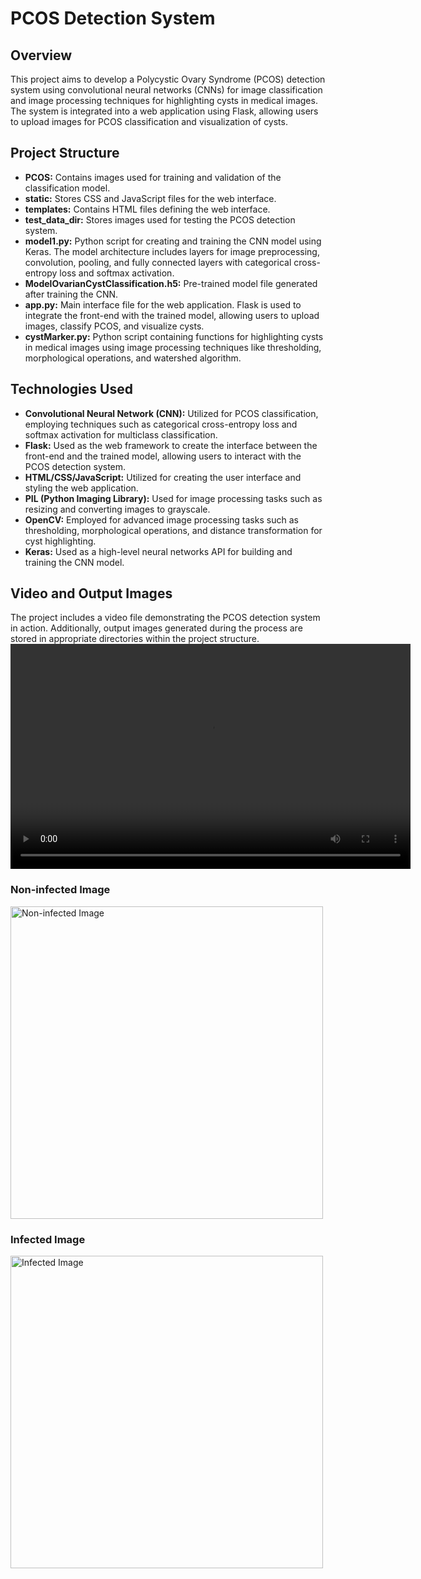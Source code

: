 # PCOS Detection System

## Overview

This project aims to develop a Polycystic Ovary Syndrome (PCOS) detection system using convolutional neural networks (CNNs) for image classification and image processing techniques for highlighting cysts in medical images. The system is integrated into a web application using Flask, allowing users to upload images for PCOS classification and visualization of cysts.

## Project Structure

- **PCOS:** Contains images used for training and validation of the classification model.
- **static:** Stores CSS and JavaScript files for the web interface.
- **templates:** Contains HTML files defining the web interface.
- **test_data_dir:** Stores images used for testing the PCOS detection system.
- **model1.py:** Python script for creating and training the CNN model using Keras. The model architecture includes layers for image preprocessing, convolution, pooling, and fully connected layers with categorical cross-entropy loss and softmax activation.
- **ModelOvarianCystClassification.h5:** Pre-trained model file generated after training the CNN.
- **app.py:** Main interface file for the web application. Flask is used to integrate the front-end with the trained model, allowing users to upload images, classify PCOS, and visualize cysts.
- **cystMarker.py:** Python script containing functions for highlighting cysts in medical images using image processing techniques like thresholding, morphological operations, and watershed algorithm.

## Technologies Used

- **Convolutional Neural Network (CNN):** Utilized for PCOS classification, employing techniques such as categorical cross-entropy loss and softmax activation for multiclass classification.
- **Flask:** Used as the web framework to create the interface between the front-end and the trained model, allowing users to interact with the PCOS detection system.
- **HTML/CSS/JavaScript:** Utilized for creating the user interface and styling the web application.
- **PIL (Python Imaging Library):** Used for image processing tasks such as resizing and converting images to grayscale.
- **OpenCV:** Employed for advanced image processing tasks such as thresholding, morphological operations, and distance transformation for cyst highlighting.
- **Keras:** Used as a high-level neural networks API for building and training the CNN model.

## Video and Output Images

The project includes a video file demonstrating the PCOS detection system in action. Additionally, output images generated during the process are stored in appropriate directories within the project structure.
<video width="640" height="360" controls>
  <source src="videos/OCC_CNN.mp4" type="video/mp4">
  Your browser does not support the video tag.
</video>

<h3>Non-infected Image</h3>
<img src="https://github.com/Ruchag0803/OvarianCystClassification_CNN/assets/112757983/43c3dfea-3a36-4f2a-b0ae-1d1f0ed760c5" alt="Non-infected Image" width="500" height="500">

<h3>Infected Image</h3>
<img src="https://github.com/Ruchag0803/OvarianCystClassification_CNN/assets/112757983/1a4e745e-5c82-4048-ae8f-3ce158c53707" alt="Infected Image" width="500" height="500">
